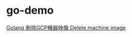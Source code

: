 # go-demo
[Golang 刪除GCP機器映像 Delete machine image](https://matthung0807.blogspot.com/2024/02/go-delete-gcp-compute-machine-image.html)

